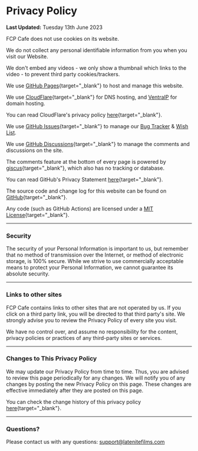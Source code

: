 # Privacy Policy

**Last Updated:** Tuesday 13th June 2023

FCP Cafe does not use cookies on its website.

We do not collect any personal identifiable information from you when you visit our Website.

We don't embed any videos - we only show a thumbnail which links to the video - to prevent third party cookies/trackers.

We use [GitHub Pages](https://pages.github.com){target="_blank"} to host and manage this website.

We use [CloudFlare](https://www.cloudflare.com){target="_blank"} for DNS hosting, and [VentraIP](https://ventraip.com.au) for domain hosting.

You can read CloudFlare's privacy policy [here](https://www.cloudflare.com/en-au/privacypolicy/){target="_blank"}.

We use [GitHub Issues](https://github.com/CommandPost/FCPCafe/issues){target="_blank"} to manage our [Bug Tracker](/bugtracker/) & [Wish List](/wishlist/).

We use [GitHub Discussions](https://github.com/CommandPost/FCPCafe/discussions){target="_blank"} to manage the comments and discussions on the site.

The comments feature at the bottom of every page is powered by [giscus](https://giscus.vercel.app){target="_blank"}, which also has no tracking or database.

You can read GitHub's Privacy Statement [here](https://docs.github.com/en/site-policy/privacy-policies/github-privacy-statement){target="_blank"}.

The source code and change log for this website can be found on [GitHub](https://github.com/CommandPost/FCPCafe){target="_blank"}.

Any code (such as GitHub Actions) are licensed under a [MIT License](https://github.com/CommandPost/FCPCafe/blob/main/LICENSE){target="_blank"}.

---

### Security

The security of your Personal Information is important to us, but remember that no method of transmission over the Internet, or method of electronic storage, is 100% secure. While we strive to use commercially acceptable means to protect your Personal Information, we cannot guarantee its absolute security.

---

### Links to other sites

FCP Cafe contains links to other sites that are not operated by us. If you click on a third party link, you will be directed to that third party's site. We strongly advise you to review the Privacy Policy of every site you visit.

We have no control over, and assume no responsibility for the content, privacy policies or practices of any third-party sites or services.

---

### Changes to This Privacy Policy

We may update our Privacy Policy from time to time. Thus, you are advised to review this page periodically for any changes. We will notify you of any changes by posting the new Privacy Policy on this page. These changes are effective immediately after they are posted on this page.

You can check the change history of this privacy policy [here](https://github.com/CommandPost/FCPCafe/commits/main/docs/privacy.md){target="_blank"}.

---

### Questions?

Please contact us with any questions: [support@latenitefilms.com](mailto:support@latenitefilms.com?subject=FCPCafe)
